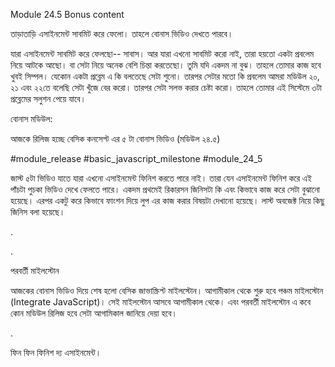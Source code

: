 Module 24.5 Bonus content



তাড়াতাড়ি এসাইনমেন্ট সাবমিট করে ফেলো। তাহলে বোনাস ভিডিও দেখতে পারবে। 

যারা এসাইনমেন্ট সাবমিট করে ফেলছো-- সাবাস। আর যারা এখনো সাবমিট করো নাই, তারা হয়তো একটা প্রবলেম নিয়ে আটকে আছো। বা সেটা নিয়ে অনেক বেশি চিন্তা করতেছো। তুমি যদি একদম না বুঝ। তাহলে তোমার কাজ হবে খুবই সিম্পল। যেকোন একটা প্রব্লেম এ কি বলতেছে সেটা শুনো। তারপর সেটার মতো কি প্রবলেম আমরা মডিউল ২০, ২১ এবং ২২তে বলেছি সেটা খুঁজে বের করো। তারপর সেটা সলভ করার চেষ্টা করো। তাহলে তোমার এই সিস্টেমে ৩টা প্রব্লেমের সলুশন পেয়ে যাবে।



বোনাস মডিউল: 

আজকে রিলিজ হচ্ছে বেসিক কনসেপ্ট এর ৫ টা বোনাস ভিডিও (মডিউল ২৪.৫)

#module_release #basic_javascript_milestone #module_24_5



জাস্ট ৫টা ভিডিও যাতে যারা এখনো এসাইনমেন্ট ফিনিশ করতে পারে নাই। তারা যেন এসাইনমেন্ট ফিনিশ করে এই পাঁচটা পুচকা ভিডিও দেখে ফেলতে পারে। একদম প্রথমেই রিকারসন জিনিসটা কি এবং কিভাবে কাজ করে সেটা বুঝানো হয়েছে। এরপর একটু করে কিভাবে ফাংশন দিয়ে লুপ এর কাজ করার বিষয়টা দেখানো হয়েছে। লাস্ট অবজেক্ট নিয়ে কিছু জিনিস বলা হয়েছে।  

.







.



পরবর্তী মাইলস্টোন

আজকের বোনাস ভিডিও দিয়ে শেষ হলো বেসিক জাভাস্ক্রিপ্ট মাইলস্টোন। আগামীকাল থেকে শুরু হবে পঞ্চম মাইলস্টোন (Integrate JavaScript)। সেই মাইলস্টোন আসবে আগামীকাল থেকে। এবং পরবর্তী মাইলস্টোন এ কবে কোন মডিউল রিলিজ হবে সেটা আগামিকাল জানিয়ে দেয়া হবে। 



.



ফিন ফিন ফিনিশ দ্য এসাইনমেন্ট।




